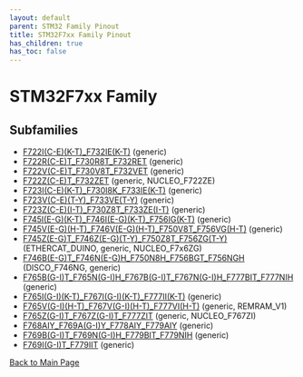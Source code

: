 ```yaml
---
layout: default
parent: STM32 Family Pinout
title: STM32F7xx Family Pinout
has_children: true
has_toc: false
---
```


# STM32F7xx Family

## Subfamilies

- [F722I(C-E)(K-T)_F732IE(K-T)](F722I(C-E)(K-T)_F732IE(K-T)/pinout) (generic)
- [F722R(C-E)T_F730R8T_F732RET](F722R(C-E)T_F730R8T_F732RET/pinout) (generic)
- [F722V(C-E)T_F730V8T_F732VET](F722V(C-E)T_F730V8T_F732VET/pinout) (generic)
- [F722Z(C-E)T_F732ZET](F722Z(C-E)T_F732ZET/pinout) (generic, NUCLEO_F722ZE)
- [F723I(C-E)(K-T)_F730I8K_F733IE(K-T)](F723I(C-E)(K-T)_F730I8K_F733IE(K-T)/pinout) (generic)
- [F723V(C-E)(T-Y)_F733VE(T-Y)](F723V(C-E)(T-Y)_F733VE(T-Y)/pinout) (generic)
- [F723Z(C-E)(I-T)_F730Z8T_F733ZE(I-T)](F723Z(C-E)(I-T)_F730Z8T_F733ZE(I-T)/pinout) (generic)
- [F745I(E-G)(K-T)_F746I(E-G)(K-T)_F756IG(K-T)](F745I(E-G)(K-T)_F746I(E-G)(K-T)_F756IG(K-T)/pinout) (generic)
- [F745V(E-G)(H-T)_F746V(E-G)(H-T)_F750V8T_F756VG(H-T)](F745V(E-G)(H-T)_F746V(E-G)(H-T)_F750V8T_F756VG(H-T)/pinout) (generic)
- [F745Z(E-G)T_F746Z(E-G)(T-Y)_F750Z8T_F756ZG(T-Y)](F745Z(E-G)T_F746Z(E-G)(T-Y)_F750Z8T_F756ZG(T-Y)/pinout) (ETHERCAT_DUINO, generic, NUCLEO_F7x6ZG)
- [F746B(E-G)T_F746N(E-G)H_F750N8H_F756BGT_F756NGH](F746B(E-G)T_F746N(E-G)H_F750N8H_F756BGT_F756NGH/pinout) (DISCO_F746NG, generic)
- [F765B(G-I)T_F765N(G-I)H_F767B(G-I)T_F767N(G-I)H_F777BIT_F777NIH](F765B(G-I)T_F765N(G-I)H_F767B(G-I)T_F767N(G-I)H_F777BIT_F777NIH/pinout) (generic)
- [F765I(G-I)(K-T)_F767I(G-I)(K-T)_F777II(K-T)](F765I(G-I)(K-T)_F767I(G-I)(K-T)_F777II(K-T)/pinout) (generic)
- [F765V(G-I)(H-T)_F767V(G-I)(H-T)_F777VI(H-T)](F765V(G-I)(H-T)_F767V(G-I)(H-T)_F777VI(H-T)/pinout) (generic, REMRAM_V1)
- [F765Z(G-I)T_F767Z(G-I)T_F777ZIT](F765Z(G-I)T_F767Z(G-I)T_F777ZIT/pinout) (generic, NUCLEO_F767ZI)
- [F768AIY_F769A(G-I)Y_F778AIY_F779AIY](F768AIY_F769A(G-I)Y_F778AIY_F779AIY/pinout) (generic)
- [F769B(G-I)T_F769N(G-I)H_F779BIT_F779NIH](F769B(G-I)T_F769N(G-I)H_F779BIT_F779NIH/pinout) (generic)
- [F769I(G-I)T_F779IIT](F769I(G-I)T_F779IIT/pinout) (generic)


[Back to Main Page](../)